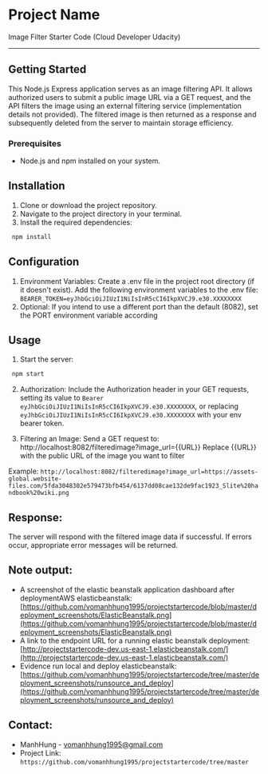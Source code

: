 # Project Name

Image Filter Starter Code (Cloud Developer Udacity)

---

## Getting Started

This Node.js Express application serves as an image filtering API. It allows authorized users to submit a public image URL via a GET request, and the API filters the image using an external filtering service (implementation details not provided). The filtered image is then returned as a response and subsequently deleted from the server to maintain storage efficiency.

### Prerequisites

- Node.js and npm installed on your system.

## Installation

1. Clone or download the project repository.
2. Navigate to the project directory in your terminal.
3. Install the required dependencies:
  ```sh
   npm install
   ```
## Configuration

1. Environment Variables:
Create a .env file in the project root directory (if it doesn't exist).
Add the following environment variables to the .env file:
`BEARER_TOKEN=eyJhbGciOiJIUzI1NiIsInR5cCI6IkpXVCJ9.e30.XXXXXXXX`
2. Optional:
If you intend to use a different port than the default (8082), set the PORT environment variable according

## Usage

1. Start the server:
  ```sh
   npm start
   ```
2. Authorization:
Include the Authorization header in your GET requests, setting its value to `Bearer eyJhbGciOiJIUzI1NiIsInR5cCI6IkpXVCJ9.e30.XXXXXXXX`, or replacing `eyJhbGciOiJIUzI1NiIsInR5cCI6IkpXVCJ9.e30.XXXXXXXX` with your env bearer token.

3. Filtering an Image:
Send a GET request to: http://localhost:8082/filteredimage?image_url={{URL}}
Replace {{URL}} with the public URL of the image you want to filter

Example: `http://localhost:8082/filteredimage?image_url=https://assets-global.website-files.com/5fda3048302e579473bfb454/6137dd08cae132de9fac1923_Slite%20handbook%20wiki.png`

## Response:
The server will respond with the filtered image data if successful. If errors occur, appropriate error messages will be returned.

## Note output:
- A screenshot of the elastic beanstalk application dashboard after deploymentAWS elasticbeanstalk: [https://github.com/vomanhhung1995/projectstartercode/blob/master/deployment_screenshots/ElasticBeanstalk.png](https://github.com/vomanhhung1995/projectstartercode/blob/master/deployment_screenshots/ElasticBeanstalk.png)
- A link to the endpoint URL for a running elastic beanstalk deployment: [http://projectstartercode-dev.us-east-1.elasticbeanstalk.com/](http://projectstartercode-dev.us-east-1.elasticbeanstalk.com/)
- Evidence run local and deploy elasticbeanstalk: [https://github.com/vomanhhung1995/projectstartercode/tree/master/deployment_screenshots/runsource_and_deploy](https://github.com/vomanhhung1995/projectstartercode/tree/master/deployment_screenshots/runsource_and_deploy)

## Contact:

- ManhHung - vomanhhung1995@gmail.com
- Project Link: `https://github.com/vomanhhung1995/projectstartercode/tree/master`

